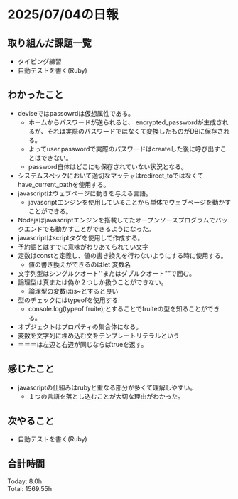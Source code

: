 # 2025/07/04の日報
## 取り組んだ課題一覧
* タイピング練習
* 自動テストを書く(Ruby)
## わかったこと 
* deviseではpassowrdは仮想属性である。
  * ホームからパスワードが送られると、 encrypted_passwordが生成されるが、それは実際のパスワードではなくて変換したものがDBに保存される。
  * よってuser.passwordで実際のパスワードはcreateした後に呼び出すことはできない。
  * password自体はどこにも保存されていない状況となる。
* システムスペックにおいて適切なマッチャはredirect_toではなくてhave_current_pathを使用する。
* javascriptはウェブページに動きを与える言語。
  * javascriptエンジンを使用していることから単体でウェブページを動かすことができる。
* Nodejsはjavascriptエンジンを搭載してたオープンソースプログラムでバックエンドでも動かすことができるようになった。
* javascriptはscriptタグを使用して作成する。
* 予約語とはすでに意味がわりあてられてい文字
* 定数はconstと定義し、値の書き換えを行わないようにする時に使用する。
  * 値の書き換えができるのはlet 変数名
* 文字列型はシングルクオート''またはダブルクオート"”で囲む。
* 論理型は真または偽か２つしか扱うことができない。
  * 論理型の変数はis~とすると良い
* 型のチェックにはtypeofを使用する
  *  console.log(typeof fruite);とすることでfruiteの型を知ることができる。
* オブジェクトはプロパティの集合体になる。
* 変数を文字列に埋め込む文をテンプレートリテラルという
* ＝＝＝は左辺と右辺が同じならばtrueを返す。         
## 感じたこと
* javascriptの仕組みはrubyと重なる部分が多くて理解しやすい。
  * １つの言語を落とし込むことが大切な理由がわかった。 
## 次やること
* 自動テストを書く(Ruby)
##  合計時間 
Today: 8.0h<br>
Total: 1569.55h
